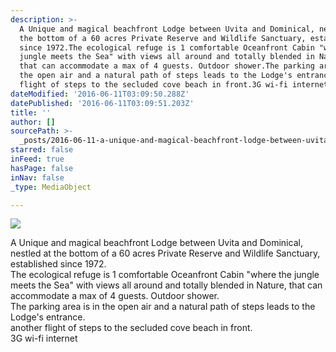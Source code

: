 ```yaml
---
description: >-
  A Unique and magical beachfront Lodge between Uvita and Dominical, nestled at
  the bottom of a 60 acres Private Reserve and Wildlife Sanctuary, established
  since 1972.The ecological refuge is 1 comfortable Oceanfront Cabin "where the
  jungle meets the Sea" with views all around and totally blended in Nature,
  that can accommodate a max of 4 guests. Outdoor shower.The parking area is in
  the open air and a natural path of steps leads to the Lodge's entrance.another
  flight of steps to the secluded cove beach in front.3G wi-fi internet
dateModified: '2016-06-11T03:09:50.288Z'
datePublished: '2016-06-11T03:09:51.203Z'
title: ''
author: []
sourcePath: >-
  _posts/2016-06-11-a-unique-and-magical-beachfront-lodge-between-uvita-and-domi.md
starred: false
inFeed: true
hasPage: false
inNav: false
_type: MediaObject

---
```

![](https://the-grid-user-content.s3-us-west-2.amazonaws.com/8ad3ee59-0696-4d78-aeed-d8d8eda95f15.jpg)

A Unique and magical beachfront Lodge between Uvita and Dominical, nestled at the bottom of a 60 acres Private Reserve and Wildlife Sanctuary, established since 1972\.  
The ecological refuge is 1 comfortable Oceanfront Cabin "where the jungle meets the Sea" with views all around and totally blended in Nature, that can accommodate a max of 4 guests. Outdoor shower.  
The parking area is in the open air and a natural path of steps leads to the Lodge's entrance.  
another flight of steps to the secluded cove beach in front.  
3G wi-fi internet